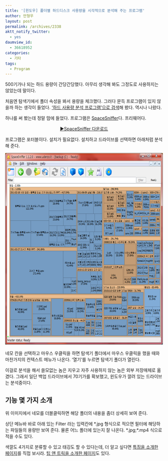 ```yaml
---
title: '[윈도우] 폴더별 하드디스크 사용량을 시각적으로 분석해 주는 프로그램'
author: 안형우
layout: post
permalink: /archives/2338
aktt_notify_twitter:
  - yes
daumview_id:
  - 36618952
categories:
  - 기타
tags:
  - Program
---
```

500기가나 되는 하드 용량이 간당간당했다. 아무리 생각해 봐도 그정도로 사용하지는 않았는데 말이다.

처음엔 탐색기에서 폴더 속성을 봐서 용량을 체크했다. 그러다 문득 프로그램이 있지 않을까 하는 생각이 들었다. [&#8216;하드 사용량 분석 프로그램&#8217;으로 검색][1]해 봤다. 역시나 나왔다.

하나를 써 봤는데 정말 맘에 들었다. 프로그램은 [SpaceSniffer][2]다. 프리웨어다.

<p style="text-align: center;">
  <a href="http://www.uderzo.it/main_products/space_sniffer/download.html">▶SpaceSniffer 다운로드</a>
</p>

프로그램은 포터블이다. 설치가 필요없다. 설치하고 드라이브를 선택하면 아래처럼 분석해 준다.

<img class="aligncenter" src="/uploads/legacy/spacesniffer.png" alt="" width="640" height="611" />

네모 칸을 선택하고 마우스 우클릭을 하면 탐색기 폴더에서 마우스 우클릭을 했을 때와 마찬가지의 컨텍스트 메뉴가 나온다. &#8216;열기&#8217;를 누르면 탐색기 폴더가 열린다.

이걸로 분석을 해서 쓸모없는 놈은 지우고 자주 사용하지 않는 놈은 외부 저장매체로 옮겼다. 그래서 일단 백업 드라이브에서 70기가를 확보했고, 윈도우가 깔려 있는 드라이브는 분석중이다.

## 기능 몇 가지 소개

위 이미지에서 네모를 더블클릭하면 해당 폴더의 내용을 좀더 상세히 보여 준다.

상단 메뉴바 바로 아래 있는 Filter 라는 입력칸에 \*.jpg 형식으로 적으면 필터에 해당하는 파일들의 용량만 보여 준다. 물론 어느 폴더에 있는지 잘 나온다. \*.jpg;*.mp4 식으로 적을 수도 있다.

색깔도 4가지로 분류할 수 있고 태깅도 할 수 있다는데, 더 알고 싶다면 [특징을 소개한 페이지][3]를 직접 보시라. [팁 앤 트릭을 소개한 페이지][4]도 있다.

 [1]: https://www.google.co.kr/search?sourceid=chrome&ie=UTF-8&q=%ED%95%98%EB%93%9C+%EC%82%AC%EC%9A%A9%EB%9F%89+%EB%B6%84%EC%84%9D+%ED%94%84%EB%A1%9C%EA%B7%B8%EB%9E%A8
 [2]: http://www.uderzo.it/main_products/space_sniffer/download.html
 [3]: http://www.uderzo.it/main_products/space_sniffer/features.html
 [4]: http://www.uderzo.it/main_products/space_sniffer/tips_and_tricks.html